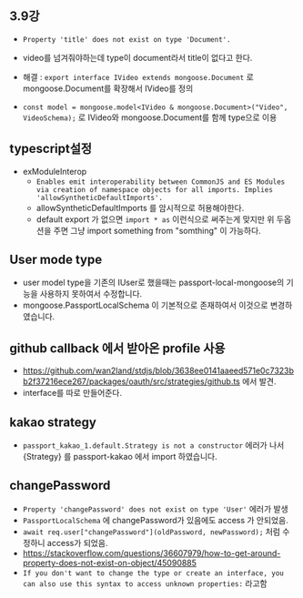 ## 3.9강

- `Property 'title' does not exist on type 'Document'.`
- video를 넘겨줘야하는데 type이 document라서 title이 없다고 한다.

- 해결 : `export interface IVideo extends mongoose.Document` 로 mongoose.Document를 확장해서 IVideo를 정의
- `const model = mongoose.model<IVideo & mongoose.Document>("Video", VideoSchema);` 로 IVideo와 mongoose.Document를 함께 type으로 이용

## typescript설정

- exModuleInterop
  - `Enables emit interoperability between CommonJS and ES Modules via creation of namespace objects for all imports. Implies 'allowSyntheticDefaultImports'.`
  - allowSyntheticDefaultImports 를 암시적으로 허용해야한다.
  - default export 가 없으면 `import * as` 이런식으로 써주는게 맞지만 위 두옵션을 주면 그냥 import something from "somthing" 이 가능하다.

## User mode type

- user model type을 기존의 IUser로 했을때는 passport-local-mongoose의 기능을 사용하지 못하여서 수정합니다.
- mongoose.PassportLocalSchema 이 기본적으로 존재하여서 이것으로 변경하였습니다.

## github callback 에서 받아온 profile 사용

- <https://github.com/wan2land/stdjs/blob/3638ee0141aaeed571e0c7323bb2f37216ece267/packages/oauth/src/strategies/github.ts> 에서 발견.
- interface를 따로 만들어준다.

## kakao strategy

- `passport_kakao_1.default.Strategy is not a constructor` 에러가 나서 {Strategy} 를 passport-kakao 에서 import 하였습니다.

## changePassword

- `Property 'changePassword' does not exist on type 'User'` 에러가 발생
- `PassportLocalSchema` 에 changePassword가 있음에도 access 가 안되었음.
- `await req.user["changePassword"](oldPassword, newPassword);` 처럼 수정하니 access가 되었음.
- <https://stackoverflow.com/questions/36607979/how-to-get-around-property-does-not-exist-on-object/45090885>
- `If you don't want to change the type or create an interface, you can also use this syntax to access unknown properties:` 라고함